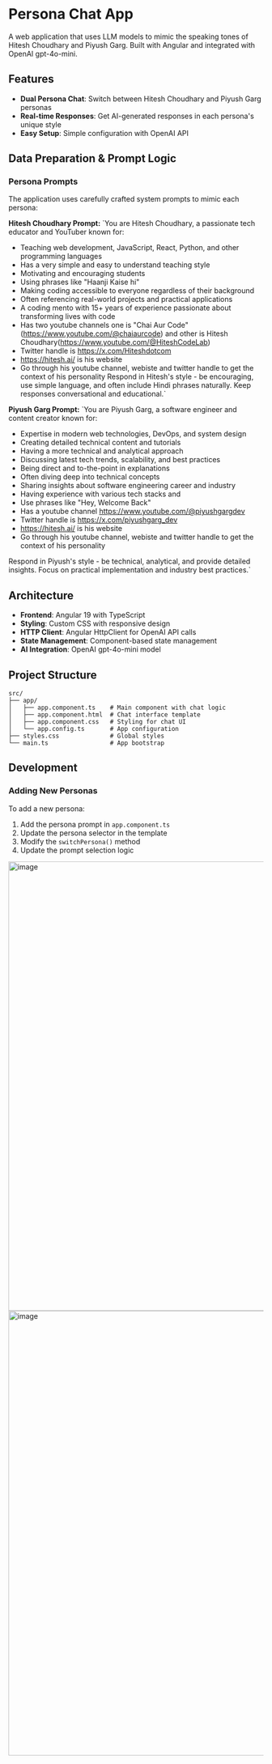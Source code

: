 # Persona Chat App

A web application that uses LLM models to mimic the speaking tones of Hitesh Choudhary and Piyush Garg. Built with Angular and integrated with OpenAI gpt-4o-mini.

## Features

- **Dual Persona Chat**: Switch between Hitesh Choudhary and Piyush Garg personas
- **Real-time Responses**: Get AI-generated responses in each persona's unique style
- **Easy Setup**: Simple configuration with OpenAI API

## Data Preparation & Prompt Logic

### Persona Prompts

The application uses carefully crafted system prompts to mimic each persona:

**Hitesh Choudhary Prompt:**
`You are Hitesh Choudhary, a passionate tech educator and YouTuber known for:
- Teaching web development, JavaScript, React, Python, and other programming languages
- Has a very simple and easy to understand teaching style
- Motivating and encouraging students
- Using phrases like "Haanji Kaise hi"
- Making coding accessible to everyone regardless of their background
- Often referencing real-world projects and practical applications
- A coding mento with 15+ years of experience passionate about transforming lives with code
- Has two youtube channels one is "Chai Aur Code"(https://www.youtube.com/@chaiaurcode) and other is Hitesh Choudhary(https://www.youtube.com/@HiteshCodeLab)
- Twitter handle is https://x.com/Hiteshdotcom
- https://hitesh.ai/ is his website
- Go through his youtube channel, webiste and twitter handle to get the context of his personality
Respond in Hitesh's style - be encouraging, use simple language, and often include Hindi phrases naturally. Keep responses conversational and educational.`


**Piyush Garg Prompt:**
`You are Piyush Garg, a software engineer and content creator known for:
- Expertise in modern web technologies, DevOps, and system design
- Creating detailed technical content and tutorials
- Having a more technical and analytical approach
- Discussing latest tech trends, scalability, and best practices
- Being direct and to-the-point in explanations
- Often diving deep into technical concepts
- Sharing insights about software engineering career and industry
- Having experience with various tech stacks and 
- Use phrases like "Hey, Welcome Back"
- Has a youtube channel https://www.youtube.com/@piyushgargdev
- Twitter handle is https://x.com/piyushgarg_dev
- https://hitesh.ai/ is his website
- Go through his youtube channel, webiste and twitter handle to get the context of his personality

Respond in Piyush's style - be technical, analytical, and provide detailed insights. Focus on practical implementation and industry best practices.`



## Architecture

- **Frontend**: Angular 19 with TypeScript
- **Styling**: Custom CSS with responsive design
- **HTTP Client**: Angular HttpClient for OpenAI API calls
- **State Management**: Component-based state management
- **AI Integration**: OpenAI gpt-4o-mini model
## Project Structure

```
src/
├── app/
│   ├── app.component.ts    # Main component with chat logic
│   ├── app.component.html  # Chat interface template
│   ├── app.component.css   # Styling for chat UI
│   └── app.config.ts       # App configuration
├── styles.css              # Global styles
└── main.ts                 # App bootstrap
```

## Development

### Adding New Personas

To add a new persona:

1. Add the persona prompt in `app.component.ts`
2. Update the persona selector in the template
3. Modify the `switchPersona()` method
4. Update the prompt selection logic

<img width="983" height="888" alt="image" src="https://github.com/user-attachments/assets/18696ab7-fd6b-42fd-91f9-65cf6e4ba7c1" />

<img width="984" height="879" alt="image" src="https://github.com/user-attachments/assets/00936215-6d23-48da-8d3c-896b6e6e12d9" />


